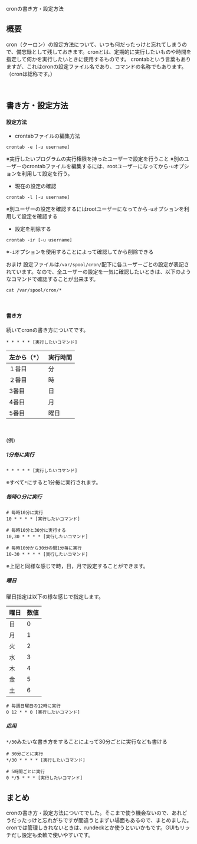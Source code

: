 cronの書き方・設定方法

## 概要

cron（クーロン）の設定方法について、いつも何だったっけと忘れてしまうので、備忘録として残しておきます。cronとは、定期的に実行したいものや時間を指定して何かを実行したいときに使用するものです。
crontabという言葉もありますが、これはcronの設定ファイル名であり、コマンドの名称でもあります。（cronは総称です。）

<br>

## 書き方・設定方法

#### 設定方法

* crontabファイルの編集方法
```
crontab -e [-u username]
```
※実行したいプログラムの実行権限を持ったユーザーで設定を行うこと
※別のユーザーのcrontabファイルを編集するには、rootユーザーになってから`-u`オプションを利用して設定を行う。


* 現在の設定の確認
```
crontab -l [-u username]
```
※別ユーザーの設定を確認するにはrootユーザーになってから`-u`オプションを利用して設定を確認する

* 設定を削除する
```
crontab -ir [-u username]
```
※`-i`オプションを使用することによって確認してから削除できる

おまけ
設定ファイルは`/var/spool/cron/`配下に各ユーザーごとの設定が表記されています。なので、全ユーザーの設定を一気に確認したいときは、以下のようなコマンドで確認することが出来ます。
```
cat /var/spool/cron/*
```

<br>

#### 書き方

続いてcronの書き方についてです。
```
* * * * * [実行したいコマンド]
```
|  左から（*）  |  実行時間  |
| ---- | ---- |
|  １番目  |  分  |
|  ２番目  |  時  |
|  3番目  |  日  |
|  4番目  |  月  |
|  5番目  |  曜日  |

<br>

(例)
##### 1分毎に実行
```
* * * * * [実行したいコマンド]
```
※すべて`*`にすると1分毎に実行されます。


##### 毎時○分に実行
```
# 毎時10分に実行
10 * * * * [実行したいコマンド]

# 毎時10分と30分に実行する
10,30 * * * * [実行したいコマンド]

# 毎時10分から30分の間1分毎に実行
10-30 * * * * [実行したいコマンド]
``` 
※上記と同様な感じで時，日，月で設定することができます。

##### 曜日

曜日指定は以下の様な感じで指定します。

|  曜日  |  数値  |
| ---- | ---- |
|  日  |  0  |
|  月  |  1  |
|  火  |  2  |
|  水  |  3  |
|  木  |  4  |
|  金  |  5  |
|  土  |  6  |

```
# 毎週日曜日の12時に実行
0 12 * * 0 [実行したいコマンド]
```

##### 応用
`*/30`みたいな書き方をすることによって30分ごとに実行なども書ける
```
# 30分ごとに実行
*/30 * * * * [実行したいコマンド]

# 5時間ごとに実行
0 */5 * * * [実行したいコマンド]
```

## まとめ
cronの書き方・設定方法についてでした。そこまで使う機会ないので、あれどうだったっけと忘れがちですが間違うとまずい場面もあるので、まとめました。
cronでは管理しきれないときは、rundeckとか使うといいかもです。GUIもリッチだし設定も柔軟で使いやすいです。
